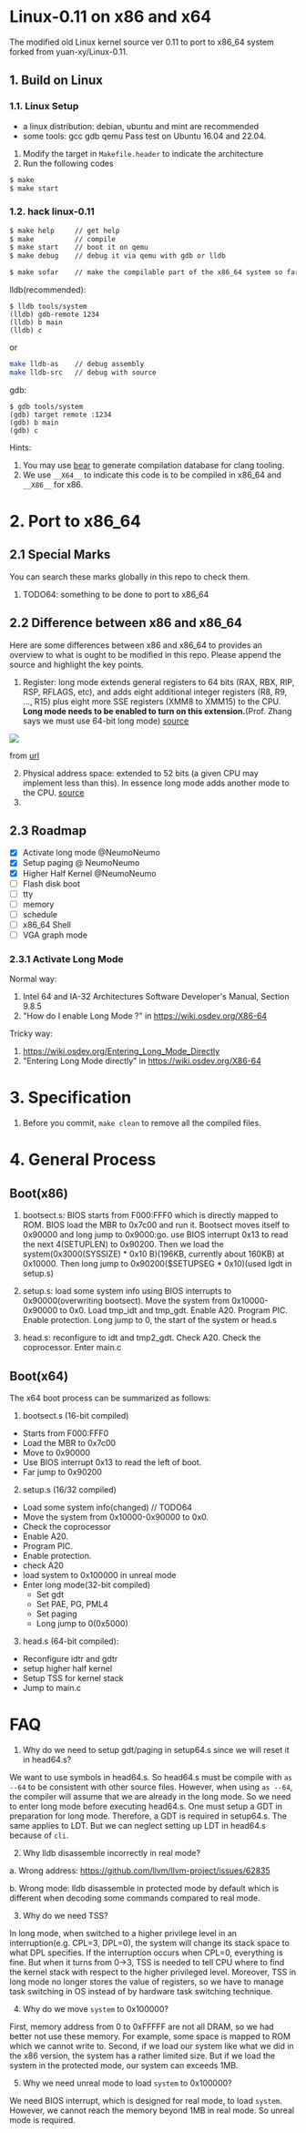 # Linux-0.11 on x86 and x64

The modified old Linux kernel source ver 0.11 to port to x86_64 system forked
from yuan-xy/Linux-0.11.

## 1. Build on Linux

### 1.1. Linux Setup
* a linux distribution: debian, ubuntu and mint are recommended
* some tools: gcc gdb qemu
Pass test on Ubuntu 16.04 and 22.04.

1. Modify the target in `Makefile.header` to indicate the architecture
2. Run the following codes
```bash
$ make
$ make start
```

### 1.2. hack linux-0.11
```bash
$ make help     // get help
$ make          // compile
$ make start    // boot it on qemu
$ make debug    // debug it via qemu with gdb or lldb
```

```bash
$ make sofar    // make the compilable part of the x86_64 system so far
```

lldb(recommended):

```lldb
$ lldb tools/system
(lldb) gdb-remote 1234
(lldb) b main
(lldb) c
```

or
```bash
make lldb-as    // debug assembly
make lldb-src   // debug with source
```

gdb:

```gdb
$ gdb tools/system
(gdb) target remote :1234
(gdb) b main
(gdb) c
```

Hints:
1. You may use [bear](https://github.com/rizsotto/Bear) to generate compilation
database for clang tooling.
2. We use `__X64__` to indicate this code is to be compiled in x86_64 and
   `__X86__` for x86.

# 2. Port to x86_64
## 2.1 Special Marks
You can search these marks globally in this repo to check them.
1. TODO64: something to be done to port to x86_64

## 2.2 Difference between x86 and x86_64
Here are some differences between x86 and x86_64 to provides an overview to what
is ought to be modified in this repo. Please append the source and
highlight the key points.

1. Register: long mode extends general registers to 64 bits (RAX, RBX, RIP, RSP,
   RFLAGS, etc), and adds eight additional integer registers (R8, R9, ..., R15)
   plus eight more SSE registers (XMM8 to XMM15) to the CPU. **Long mode
   needs to be enabled to turn on this extension.**(Prof. Zhang says we must use
   64-bit long mode)
   [source](https://wiki.osdev.org/X86-64#How_do_I_enable_Long_Mode_.3F)

![](img/README/x64_reg.png)

from [url](https://josemariasola.github.io/reference/assembler/Stanford%20CS107%20Guide%20to%20x86-64.pdf)

2. Physical address space: extended to 52 bits (a given CPU may implement
   less than this). In essence long mode adds another mode to the CPU.
   [source](https://wiki.osdev.org/X86-64#How_do_I_enable_Long_Mode_.3F)
3. 

## 2.3 Roadmap
- [x] Activate long mode @NeumoNeumo
- [x] Setup paging @ NeumoNeumo
- [x] Higher Half Kernel @NeumoNeumo
- [ ] Flash disk boot
- [ ] tty
- [ ] memory
- [ ] schedule
- [ ] x86_64 Shell
- [ ] VGA graph mode

### 2.3.1 Activate Long Mode
Normal way:
1. Intel 64 and IA-32 Architectures Software Developer's Manual, Section 9.8.5
2. "How do I enable Long Mode ?" in https://wiki.osdev.org/X86-64

Tricky way:
1. https://wiki.osdev.org/Entering_Long_Mode_Directly
2. "Entering Long Mode directly" in https://wiki.osdev.org/X86-64


# 3. Specification
1. Before you commit, `make clean` to remove all the compiled files.

# 4. General Process

## Boot(x86)

1. bootsect.s: BIOS starts from F000:FFF0 which is directly mapped to ROM. BIOS
   load the MBR to 0x7c00 and run it. Bootsect moves itself to 0x90000 and long
   jump to 0x9000:go. use BIOS interrupt 0x13 to read the next 4(SETUPLEN) to
   0x90200. Then we load the system(0x3000(SYSSIZE) * 0x10 B)(196KB, currently
   about 160KB) at 0x10000. Then long jump to 0x90200($SETUPSEG * 0x10)(used
   lgdt in setup.s)

2. setup.s: load some system info using BIOS interrupts to 0x90000(overwriting
   bootsect). Move the system from 0x10000-0x90000 to 0x0. Load tmp_idt and
   tmp_gdt. Enable A20. Program PIC. Enable protection. Long jump to 0, the
   start of the system or head.s

3. head.s: reconfigure to idt and tmp2_gdt. Check A20. Check the coprocessor.
   Enter main.c

## Boot(x64)

The x64 boot process can be summarized as follows:
1. bootsect.s (16-bit compiled)
- Starts from F000:FFF0
- Load the MBR to 0x7c00
- Move to 0x90000
- Use BIOS interrupt 0x13 to read the left of boot.
- Far jump to 0x90200

2. setup.s (16/32 compiled)
- Load some system info(changed) // TODO64
- Move the system from 0x10000-0x90000 to 0x0.
- Check the coprocessor
- Enable A20.
- Program PIC.
- Enable protection.
- check A20
- load system to 0x100000 in unreal mode
- Enter long mode(32-bit compiled)
  - Set gdt
  - Set PAE, PG, PML4
  - Set paging
  - Long jump to 0(0x5000)

3. head.s (64-bit compiled): 
- Reconfigure idtr and gdtr
- setup higher half kernel
- Setup TSS for kernel stack
- Jump to main.c

# FAQ

1. Why do we need to setup gdt/paging in setup64.s since we will reset it in
   head64.s?

We want to use symbols in head64.s. So head64.s must be compile with `as
--64` to be consistent with other source files. However, when using `as --64`,
the compiler will assume that we are already in the long mode. So we need to
enter long mode before executing head64.s. One must setup a GDT in preparation
for long mode. Therefore, a GDT is required in setup64.s. The same applies to
LDT. But we can neglect setting up LDT in head64.s because of `cli`.

2. Why lldb disassemble incorrectly in real mode?

a. Wrong address: https://github.com/llvm/llvm-project/issues/62835

b. Wrong mode: lldb disassemble in protected mode by default which is different
when decoding some commands compared to real mode.

3. Why do we need TSS?

In long mode, when switched to a higher privilege level in an interruption(e.g.
CPL=3, DPL=0), the system will change its stack space to what DPL specifies. If
the interruption occurs when CPL=0, everything is fine. But when it turns from
0->3, TSS is needed to tell CPU where to find the kernel stack with respect to
the higher privileged level. Moreover, TSS in long mode no longer stores the
value of registers, so we have to manage task switching in OS instead of by
hardware task switching technique.

4. Why do we move `system` to 0x100000? 

First, memory address from 0 to 0xFFFFF are not all DRAM, so we had better not use
these memory. For example, some space is mapped to ROM which we cannot write to.
Second, if we load our system like what we did in the x86 version, the system
has a rather limited size. But if we load the system in the protected mode, our
system can exceeds 1MB.

5. Why we need unreal mode to load `system` to 0x100000?

We need BIOS interrupt, which is designed for real mode, to load `system`.
However, we cannot reach the memory beyond 1MB in real mode. So unreal mode is
required.

